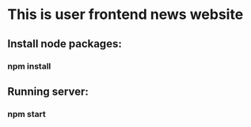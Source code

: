 # This is user frontend news website 
 
## Install node packages:
### npm install

## Running server:
### npm start
